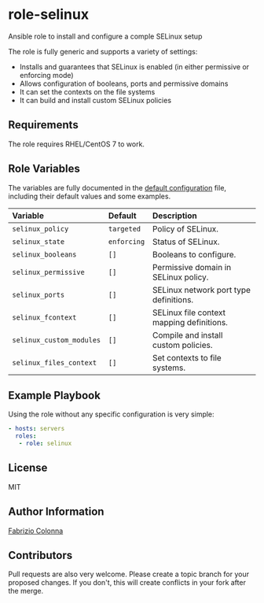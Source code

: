 # role-selinux

Ansible role to install and configure a comple SELinux setup

The role is fully generic and supports a variety of settings:

* Installs and guarantees that SELinux is enabled (in either permissive or enforcing mode)
* Allows configuration of booleans, ports and permissive domains
* It can set the contexts on the file systems
* It can build and install custom SELinux policies

## Requirements

The role requires RHEL/CentOS 7 to work.

## Role Variables

The variables are fully documented in the [default configuration](defaults/main.yml) file, including their default values and some examples.

| Variable                 | Default     | Description                               |
| :---                     | :---        | :---                                      |
| `selinux_policy`         | `targeted`  | Policy of SELinux.                        |
| `selinux_state`          | `enforcing` | Status of SELinux.                        |
| `selinux_booleans`       | `[]`        | Booleans to configure.                    |
| `selinux_permissive`     | `[]`        | Permissive domain in SELinux policy.      |
| `selinux_ports`          | `[]`        | SELinux network port type definitions.    |
| `selinux_fcontext`       | `[]`        | SELinux file context mapping definitions. |
| `selinux_custom_modules` | `[]`        | Compile and install custom policies.      |
| `selinux_files_context`  | `[]`        | Set contexts to file systems.             |

## Example Playbook

Using the role without any specific configuration is very simple:

```Yaml
- hosts: servers
  roles:
   - role: selinux
```

## License

MIT

## Author Information

[Fabrizio Colonna](colofabrix@tin.it)

## Contributors

Pull requests are also very welcome. Please create a topic branch for your proposed changes. If you don't, this will create conflicts in your fork after the merge.
